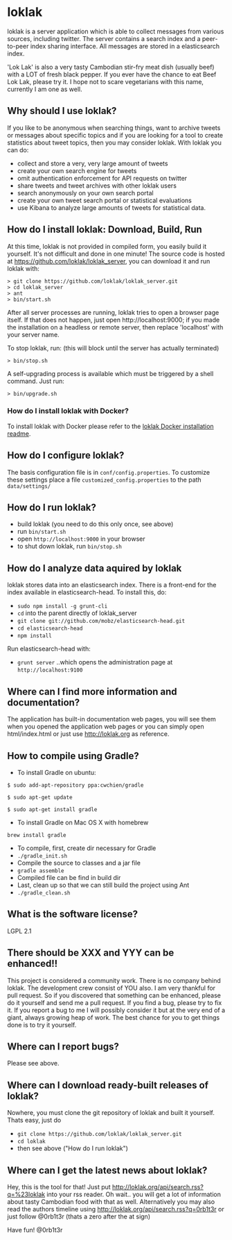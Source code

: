 # loklak

loklak is a server application which is able to collect messages from various sources, including twitter. The server contains a search index and a peer-to-peer index sharing interface. All messages are stored in a elasticsearch index.

'Lok Lak' is also a very tasty Cambodian stir-fry meat dish (usually beef) with a LOT of fresh black pepper. If you ever have the chance to eat Beef Lok Lak, please try it. I hope not to scare vegetarians with this name, currently I am one as well.


## Why should I use loklak?

If you like to be anonymous when searching things, want to archive tweets or messages about specific topics and if you are looking for a tool to create statistics about tweet topics, then you may consider loklak. With loklak you can do:

- collect and store a very, very large amount of tweets
- create your own search engine for tweets
- omit authentication enforcement for API requests on twitter
- share tweets and tweet archives with other loklak users
- search anonymously on your own search portal
- create your own tweet search portal or statistical evaluations
- use Kibana to analyze large amounts of tweets for statistical data.

## How do I install loklak: Download, Build, Run

At this time, loklak is not provided in compiled form, you easily build it yourself. It's not difficult and done in one minute! The source code is hosted at https://github.com/loklak/loklak_server, you can download it and run loklak with:

    > git clone https://github.com/loklak/loklak_server.git
    > cd loklak_server
    > ant
    > bin/start.sh

After all server processes are running, loklak tries to open a browser page itself. If that does not happen, just open http://localhost:9000; if you made the installation on a headless or remote server, then replace 'localhost' with your server name.

To stop loklak, run: (this will block until the server has actually terminated)

    > bin/stop.sh

A self-upgrading process is available which must be triggered by a shell command. Just run:

    > bin/upgrade.sh

### How do I install loklak with Docker?
To install loklak with Docker please refer to the [loklak Docker installation readme](https://raw.githubusercontent.com/loklak/loklak_server/master/installation_docker.md).

## How do I configure loklak?

The basis configuration file is in ```conf/config.properties```. To customize these settings place a file ```customized_config.properties``` to the path ```data/settings/```

## How do I run loklak?

- build loklak (you need to do this only once, see above)
- run `bin/start.sh`
- open `http://localhost:9000` in your browser
- to shut down loklak, run `bin/stop.sh`

## How do I analyze data aquired by loklak

loklak stores data into an elasticsearch index. There is a front-end
for the index available in elasticsearch-head. To install this, do:
- `sudo npm install -g grunt-cli`
- `cd` into the parent directly of loklak_server
- `git clone git://github.com/mobz/elasticsearch-head.git`
- `cd elasticsearch-head`
- `npm install`

Run elasticsearch-head with:
- `grunt server`
..which opens the administration page at `http://localhost:9100`

## Where can I find more information and documentation?

The application has built-in documentation web pages, you will see them when you opened the application web pages or you can simply open html/index.html or just use http://loklak.org as reference.

## How to compile using Gradle?
- To install Gradle on ubuntu:
```
$ sudo add-apt-repository ppa:cwchien/gradle

$ sudo apt-get update

$ sudo apt-get install gradle
```
- To install Gradle on Mac OS X with homebrew
```
brew install gradle
```
- To compile, first, create dir necessary for Gradle
- `./gradle_init.sh`
- Compile the source to classes and a jar file
- `gradle assemble`
- Compiled file can be find in build dir
- Last, clean up so that we can still build the project using Ant
- `./gradle_clean.sh`


## What is the software license?

LGPL 2.1


## There should be XXX and YYY can be enhanced!!

This project is considered a community work. There is no company behind loklak. The development crew consist of YOU also. I am very thankful for pull request. So if you discovered that something can be enhanced, please do it yourself and send me a pull request. If you find a bug, please try to fix it. If you report a bug to me I will possibly consider it but at the very end of a giant, always growing heap of work. The best chance for you to get things done is to try it yourself.

## Where can I report bugs?

Please see above.


## Where can I download ready-built releases of loklak?

Nowhere, you must clone the git repository of loklak and built it yourself. Thats easy, just do
- `git clone https://github.com/loklak/loklak_server.git`
- `cd loklak`
- then see above ("How do I run loklak")


## Where can I get the latest news about loklak?

Hey, this is the tool for that! Just put http://loklak.org/api/search.rss?q=%23loklak into your rss reader. Oh wait.. you will get a lot of information about tasty Cambodian food with that as well. Alternatively you may also read the authors timeline using http://loklak.org/api/search.rss?q=0rb1t3r or just follow @0rb1t3r (thats a zero after the at sign)

Have fun!
@0rb1t3r
